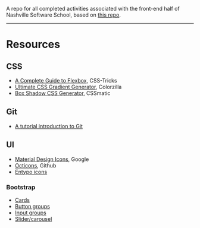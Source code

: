 A repo for all completed activities associated with the front-end half of Nashville Software School, based on [this repo](https://github.com/nashville-software-school/front-end-milestones).

--- 

# Resources

## CSS
- [A Complete Guide to Flexbox](https://css-tricks.com/snippets/css/a-guide-to-flexbox/), CSS-Tricks
- [Ultimate CSS Gradient Generator](http://www.colorzilla.com/gradient-editor/), Colorzilla
- [Box Shadow CSS Generator](https://www.cssmatic.com/box-shadow), CSSmatic

## Git
- [A tutorial introduction to Git](https://git-scm.com/docs/gittutorial)

## UI
- [Material Design Icons](https://material.io/icons/), Google
- [Octicons](https://octicons.github.com/), Github
- [Entypo icons](http://www.entypo.com/)

### Bootstrap
- [Cards](https://getbootstrap.com/docs/4.0/components/card/)
- [Button groups](https://getbootstrap.com/docs/4.0/components/button-group/)
- [Input groups](https://getbootstrap.com/docs/4.0/components/input-group/)
- [Slider/carousel](https://getbootstrap.com/docs/4.0/components/carousel/)